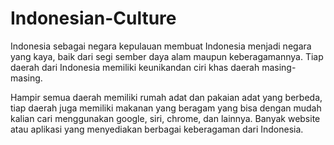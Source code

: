# Indonesian-Culture

Indonesia sebagai negara kepulauan membuat Indonesia menjadi negara yang kaya, baik dari segi sember daya alam maupun keberagamannya. Tiap daerah dari Indonesia memiliki keunikandan ciri khas daerah masing-masing.

Hampir semua daerah memiliki rumah adat dan pakaian adat yang berbeda, tiap daerah juga memiliki makanan yang beragam yang bisa dengan mudah kalian cari menggunakan google, siri, chrome, dan lainnya. Banyak website atau aplikasi yang menyediakan berbagai keberagaman dari Indonesia.

